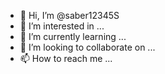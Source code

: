 - 👋 Hi, I’m @saber12345S
- 👀 I’m interested in ...
- 🌱 I’m currently learning ...
- 💞️ I’m looking to collaborate on ...
- 📫 How to reach me ...

<!---
saber12345S/saber12345S is a ✨ special ✨ repository because its `README.md` (this file) appears on your GitHub profile.
You can click the Preview link to take a look at your changes.
--->
